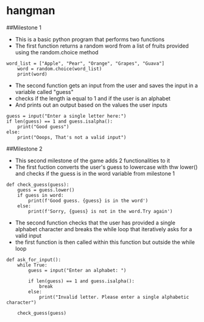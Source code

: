 # hangman
##Milestone 1
- This is a basic python program that performs two functions
- The first function  returns a random word from a list of fruits provided using the random.choice method
```
word_list = ["Apple", "Pear", "Orange", "Grapes", "Guava"]
    word = random.choice(word_list)
    print(word)
```
- The second function gets an input from the user and saves the input in a variable called "guess"
- checks if the length ia equal to 1 and if the user is an alphabet
- And prints out an output based on the values the user inputs
```
guess = input("Enter a single letter here:")
if len(guess) == 1 and guess.isalpha():
    print("Good guess")
else:
    print("Ooops, That's not a valid input")
```
##Milestone 2
- This second milestone of the game adds 2 functionalities to it
- The first fuction converts the user's guess to lowercase with thw lower() and checks if the guess is in the word variable from milestone 1
```
def check_guess(guess):
    guess = guess.lower()
    if guess in word:
        print(f'Good guess. {guess} is in the word')
    else:
        print(f'Sorry, {guess} is not in the word.Try again')
 ```
- The second function checks that the user has provided a single alphabet character and breaks the while loop that iteratively asks for a valid input
- the first function is then called within this function but outside the while loop
```
def ask_for_input():
    while True:
        guess = input("Enter an alphabet: ")

        if len(guess) == 1 and guess.isalpha():
            break
        else:
            print("Invalid letter. Please enter a single alphabetic character")
            
    check_guess(guess)
   ```
